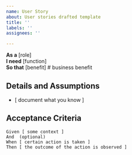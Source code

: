 ```yaml
---
name: User Story
about: User stories drafted template
title: ''
labels: ''
assignees: ''

---
```


 **As a** [role]  
 **I need** [function]  
 **So that** [benefit]    # business benefit

## Details and Assumptions

* [ document what you know ]

## Acceptance Criteria

``` gherkin
Given [ some context ]
And  (optional)
When [ certain action is taken ]
Then [ the outcome of the action is observed ]
```
